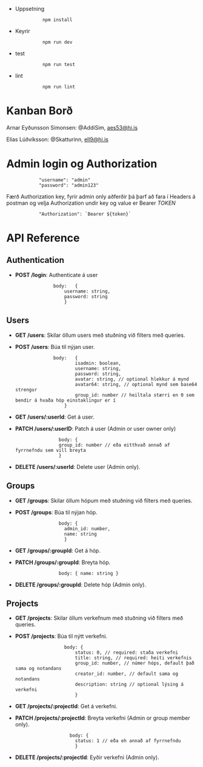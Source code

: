 - Uppsetning


  				npm install

- Keyrir 


				npm run dev

  
- test


				npm run test

  
- lint


				npm run lint

# Kanban Borð

Arnar Eyðunsson Simonsen: @AddiSim, aes53@hi.is 

Elías Lúðvíksson: @Skatturinn, ell9@hi.is

# Admin login og Authorization

				"username": "admin"
				"password": "admin123"

Færð Authorization key, fyrir admin only aðferðir þá þarf að fara í Headers á postman og velja Authorization undir key og value er Bearer _TOKEN_

				"Authorization": `Bearer ${token}`

# API Reference

## Authentication

- **POST /login**: Authenticate á user

  
					body: 	{
						username: string,
						password: string
						}

## Users

- **GET /users**: Skilar öllum users með stuðning við filters með queries.
- **POST /users**: Búa til nýjan user.


  					body:	{
							isadmin: boolean,
							username: string,
							password: string,
  							avatar: string, // optional hlekkur á mynd
  							avatar64: string, // optional mynd sem base64 strengur
  							group_id: number // heiltala stærri en 0 sem bendir á hvaða hóp einstaklingur er í
						}
- **GET /users/:userId**: Get á user.
- **PATCH /users/:userID**: Patch á user (Admin or user owner only)


					  body: {
					  group_id: number // eða eitthvað annað af fyrrnefndu sem vill breyta
					  }
- **DELETE /users/:userId**: Delete user (Admin only).

## Groups

- **GET /groups**: Skilar öllum hópum með stuðning við filters með queries.
- **POST /groups**: Búa til nýjan hóp.


					  body: {
						admin_id: number,
						name: string
						}
- **GET /groups/:groupId**: Get á hóp.
- **PATCH /groups/:groupId**: Breyta hóp.


					  body: { name: string }
- **DELETE /groups/:groupId**: Delete hóp (Admin only).

## Projects

- **GET /projects**: Skilar öllum verkefnum með stuðning við filters með queries.
- **POST /projects**: Búa til nýtt verkefni.


						body: {
							status: 0, // required: staða verkefni
							title: string, // required: heiti verkefnis
  							group_id: number, // númer hóps, default það sama og notandans
  							creator_id: number, // default sama og notandans
  							description: string // optional lýsing á verkefni
							}
- **GET /projects/:projectId**: Get á verkefni.
- **PATCH /projects/:projectId**: Breyta verkefni (Admin or group member only).


						  body: {
							status: 1 // eða eh annað af fyrrnefndu
							}
- **DELETE /projects/:projectId**: Eyðir verkefni (Admin only).
